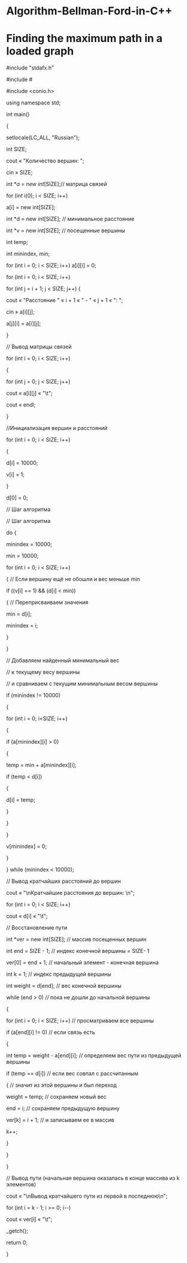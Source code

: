 # Algorithm-Bellman-Ford-in-C++
# Finding the maximum path in a loaded graph

#include "stdafx.h"

#include #<iostream>

#include <conio.h>

using namespace std;



int main()

{

setlocale(LC_ALL, "Russian");

int SIZE;

cout « "Количество вершин: ";

cin » SIZE;



int **a = new int*[SIZE];// матрица связей

for (int i(0); i < SIZE; i++)

a[i] = new int[SIZE];

int *d = new int[SIZE]; // минимальное расстояние

int *v = new int[SIZE]; // посещенные вершины

int temp;

int minindex, min;



for (int i = 0; i < SIZE; i++) a[i][i] = 0;

for (int i = 0; i < SIZE; i++)

for (int j = i + 1; j < SIZE; j++) {

cout « "Расстояние " « i + 1 « " - " « j + 1 « ": ";

cin » a[i][j];

a[j][i] = a[i][j];

}



// Вывод матрицы связей

for (int i = 0; i < SIZE; i++)

{

for (int j = 0; j < SIZE; j++)

cout « a[i][j] « "\t";

cout « endl;

}

//Инициализация вершин и расстояний

for (int i = 0; i < SIZE; i++)

{

d[i] = 10000;

v[i] = 1;

}

d[0] = 0;

// Шаг алгоритма

// Шаг алгоритма

do {

minindex = 10000;

min = 10000;

for (int i = 0; i < SIZE; i++)

{ // Если вершину ещё не обошли и вес меньше min

if ((v[i] == 1) && (d[i] < min))

{ // Переприсваиваем значения

min = d[i];

minindex = i;

}

}

// Добавляем найденный минимальный вес

// к текущему весу вершины

// и сравниваем с текущим минимальным весом вершины

if (minindex != 10000)

{

for (int i = 0; i<SIZE; i++)

{

if (a[minindex][i] > 0)

{

temp = min + a[minindex][i];

if (temp < d[i])

{

d[i] = temp;

}

}

}

v[minindex] = 0;

}

} while (minindex < 10000);

// Вывод кратчайших расстояний до вершин

cout « "\nКратчайшие расстояния до вершин: \n";

for (int i = 0; i < SIZE; i++)

cout « d[i] « "\t";



// Восстановление пути

int *ver = new int[SIZE]; // массив посещенных вершин

int end = SIZE - 1; // индекс конечной вершины = SIZE- 1

ver[0] = end + 1; // начальный элемент - конечная вершина

int k = 1; // индекс предыдущей вершины

int weight = d[end]; // вес конечной вершины



while (end > 0) // пока не дошли до начальной вершины

{

for (int i = 0; i < SIZE; i++) // просматриваем все вершины

if (a[end][i] != 0) // если связь есть

{

int temp = weight - a[end][i]; // определяем вес пути из предыдущей вершины

if (temp == d[i]) // если вес совпал с рассчитанным

{ // значит из этой вершины и был переход

weight = temp; // сохраняем новый вес

end = i; // сохраняем предыдущую вершину

ver[k] = i + 1; // и записываем ее в массив

k++;

}

}

}

// Вывод пути (начальная вершина оказалась в конце массива из k элементов)

cout « "\nВывод кратчайшего пути из первой в последнюю\n";

for (int i = k - 1; i >= 0; i--)

cout « ver[i] « "\t";

_getch();

return 0;

}
